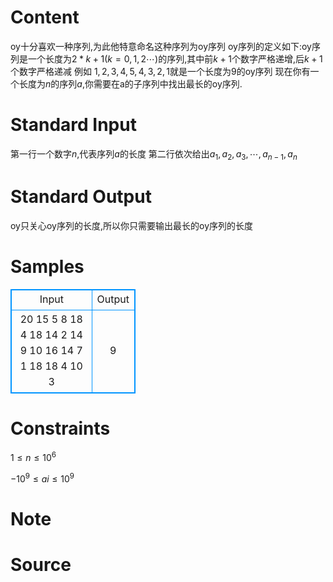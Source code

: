 
# Content

oy十分喜欢一种序列,为此他特意命名这种序列为oy序列
oy序列的定义如下:oy序列是一个长度为$2*k+1(k=0,1,2\cdots)$的序列,其中前$k+1$个数字严格递增,后$k+1$个数字严格递减
例如 $1,2,3,4,5,4,3,2,1$就是一个长度为9的oy序列
现在你有一个长度为$n$的序列$a$,你需要在a的子序列中找出最长的oy序列.

# Standard Input

第一行一个数字$n$,代表序列$a$的长度
第二行依次给出$a_1,a_2,a_3,\cdots,a_{n-1},a_n$

# Standard Output

oy只关心oy序列的长度,所以你只需要输出最长的oy序列的长度

# Samples

<style>
        table,table tr th, table tr td { border:1px solid #0094ff; }
        table { width: 200px; min-height: 25px; line-height: 25px; text-align: center; border-collapse: collapse;}   
    </style>
<table>
	<tr>
		<td>Input</td>
		<td>Output</td>
	</tr>
<tr><td>20
15 5 8 18 4 18 14 2 14 9 10 16 14 7 1 18 18 4 10 3</td><td>9</td></tr></table>


# Constraints

$1 \leq n \leq 10^6$

$-10^9 \leq ai \leq 10^9$

# Note



# Source



